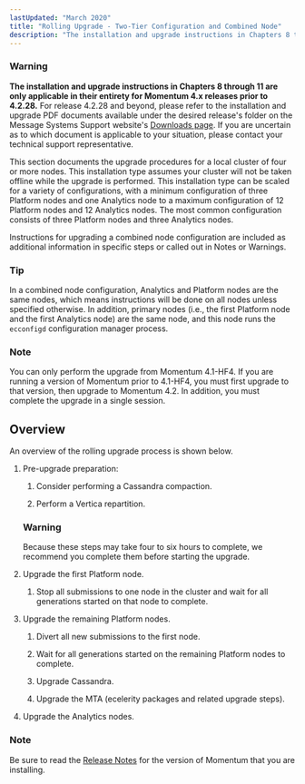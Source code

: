 ```yaml
---
lastUpdated: "March 2020"
title: "Rolling Upgrade - Two-Tier Configuration and Combined Node"
description: "The installation and upgrade instructions in Chapters 8 through 11 are only applicable in their entirety for Momentum 4 x releases prior to 4 2 28 For release 4 2 28 and beyond please refer to the installation and upgrade PDF documents available under the desired release's folder on the..."
---
```



### Warning

**The installation and upgrade instructions in Chapters 8 through 11 are only applicable in their entirety for Momentum 4.x releases prior to 4.2.28.**                                                                                                                                                 For release 4.2.28 and beyond, please refer to the installation and upgrade PDF documents available under the desired release's folder on the Message Systems Support website's [Downloads page](https://support.messagesystems.com/start.php/). If you are uncertain as to which document is applicable to your situation, please contact your technical support representative.

<a name="idp1094736"></a> 

This section documents the upgrade procedures for a local cluster of four or more nodes. This installation type assumes your cluster will not be taken offline while the upgrade is performed. This installation type can be scaled for a variety of configurations, with a minimum configuration of three Platform nodes and one Analytics node to a maximum configuration of 12 Platform nodes and 12 Analytics nodes. The most common configuration consists of three Platform nodes and three Analytics nodes.

Instructions for upgrading a combined node configuration are included as additional information in specific steps or called out in Notes or Warnings.

### Tip

In a combined node configuration, Analytics and Platform nodes are the same nodes, which means instructions will be done on all nodes unless specified otherwise. In addition, primary nodes (i.e., the first Platform node and the first Analytics node) are the same node, and this node runs the `ecconfigd` configuration manager process.

### Note

You can only perform the upgrade from Momentum 4.1-HF4\. If you are running a version of Momentum prior to 4.1-HF4, you must first upgrade to that version, then upgrade to Momentum 4.2\. In addition, you must complete the upgrade in a single session.

## <a name="upgrade.two_tier.preparation_rolling"></a> Overview

An overview of the rolling upgrade process is shown below.

1.  Pre-upgrade preparation:

    1.  Consider performing a Cassandra compaction.

    2.  Perform a Vertica repartition.

    ### Warning

    Because these steps may take four to six hours to complete, we recommend you complete them before starting the upgrade.

2.  Upgrade the first Platform node.

    1.  Stop all submissions to one node in the cluster and wait for all generations started on that node to complete.

3.  Upgrade the remaining Platform nodes.

    1.  Divert all new submissions to the first node.

    2.  Wait for all generations started on the remaining Platform nodes to complete.

    3.  Upgrade Cassandra.

    4.  Upgrade the MTA (ecelerity packages and related upgrade steps).

4.  Upgrade the Analytics nodes.

### Note

Be sure to read the [Release Notes](https://support.messagesystems.com/start.php) for the version of Momentum that you are installing.